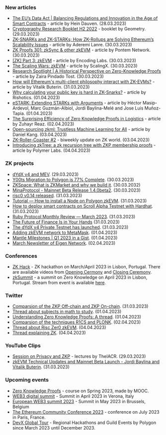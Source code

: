 ### New articles 
* [The EU’s Data Act | Balancing Regulations and Innovation in the Age of Smart Contracts](https://dusk.network/news/the-eus-data-act-balancing-regulations-and-innovation-in-the-age-of-smart-contracts) - article by Hein Dauven. (28.03.2023)
* [Cryptography Research Booklet H2 2022](https://geometry.xyz/notebook-pdf/cryptography-research-booklet-h2-2022) - booklet by Geometry. (29.03.2023)
* [ZK-SNARKs and ZK-STARKs; How ZK-Rollups are Solving Ethereum’s Scalability Issues](https://medium.com/coinmonks/zk-snarks-and-zk-starks-how-zk-rollups-are-solving-ethereums-scalability-issues-bb4282be2dfd) - article by Aderemi Lanre. (30.03.2023)
* [ZK Proofs 301: zkSync & other zkEVM](https://blog.pontem.network/zk-proofs-301-zksync-other-zkevm-b28641dc8565) - article by Pontem Network. (30.03.2023)
* [[ZK] Part 3: zkEVM](https://medium.com/@encodinglabs/zk-part-3-zkevm-882369f45f21) - article by Encoding Labs. (30.03.2023)
* [The Scaling Wars: zkEVM](https://medium.com/@scalingx/the-scaling-wars-zkevm-a71f846ccb6d) - article by ScalingX. (30.03.2023)
* [Research Spotlight | A Historical Perspective on Zero-Knowledge Proofs](https://dusk.network/news/research-spotlight-a-historical-perspective-on-zero-knowledge-proofs) - article by Zaira Pindado Tost. (30.03.2023)
* [How will Ethereum's multi-client philosophy interact with ZK-EVMs?](https://vitalik.eth.limo/general/2023/03/31/zkmulticlient.html) - article by Vitalik Buterin. (31.03.2023)
* [Why calculating your public key is hard in ZK-Snarks?](https://medium.com/@rishotics/why-calculating-your-public-key-is-hard-in-zk-snarks-6f83029503fb) - article by Rishotics. (01.04.2023)
* [eSTARK: Extending STARKs with Arguments](https://eprint.iacr.org/2023/474) - article by Héctor Masip-Ardevol, Marc Guzmán-Albiol, Jordi Baylina-Melé and Jose Luis Muñoz-Tapia. (01.04.2023)
* [The Surprising Efficiency of Zero Knowledge Proofs in Logistics](https://medium.com/@zuhayr.reaz/as-i-wandered-through-the-crowded-terminals-of-laguardia-airport-an-intriguing-question-crossed-my-3b389f797223) - article by Zuhayr Reaz. (02.04.2023)
* [Open-sourcing zkml: Trustless Machine Learning for All](https://medium.com/@danieldkang/open-sourcing-zkml-trustless-machine-learning-for-all-f5ee1dbf2499) - article by Daniel Kang. (03.04.2023)
* [ZK-Roller-Coaster #2](https://taiko.mirror.xyz/_Q6J3KXjPQEs0f29G6Lx-0bzUFH_X8lgn2UEHBNfNC4) - biweekly update on ZK world. (03.04.2023)
* [Introducing zkTree: a zk recursion tree with ZKP membership proofs](https://polymerlabs.medium.com/introducing-zktree-a-zk-recursion-tree-with-zkp-membership-proofs-571a244e3169) - article by Polymer Labs. (04.04.2023)

### ZK projects
* [dYdX v4 and MEV](https://dydx.exchange/blog/dydx-v4-and-mev). (29.03.2023)
* [Y00ts Migration to Polygon is 77% Complete](https://polygon.technology/blog/y00ts-migration-to-polygon-is-77-complete). (30.03.2023)
* [ZKSpace: What is ZKMarket and why we build it](https://www.zks.org/blog/326). (30.03.2032)
* [MinaProtocol -  Mainnet Beta Release 1.4.0beta2](https://github.com/MinaProtocol/mina/releases/tag/1.4.0beta2). (30.03.2023)
* [risc0 v0.14 released](https://github.com/risc0/risc0/releases/tag/v0.14.0). (31.03.2023)
* [Tutorial — How to install a Node on Polygon zkEVM](https://medium.com/@akabane.kurodo786/tutorial-how-to-install-a-node-on-polygon-zkevm-23c4c2028583). (31.03.2023)
* [How to deploy smart contracts on Scroll Alpha Testnet with Hardhat](https://hanspham.medium.com/how-to-deploy-smart-contracts-on-scroll-alpha-testnet-with-hardhat-d86e7a7f2add). (31.03.2023)
* [Ruby Protocol Monthly Review — March 2023](https://rubyprotocol.medium.com/ruby-protocol-monthly-review-march-2023-69c5a045e2c8). (31.03.2023)
* [The Future of Finance Is in Your Hands](https://www.qredo.com/blog/the-future-of-finance-is-in-your-hands) (31.03.2023)
* [The dYdX v4 Private Testnet has launched](https://twitter.com/AntonioMJuliano/status/1641872682592395280?s=20). (31.03.2023)
* [Adding zkEVM network to MetaMask](https://medium.com/@Juan_In_The_Chain/adding-zkevm-network-to-metamask-84f56c363522). (01.04.2023)
* [Mantle Milestones | Q1 2023 in a Gist](https://medium.com/0xmantle/mantle-milestones-q1-2023-in-a-gist-668eb09a9e7d). (01.04.2023)
* [March Newsletter of Eigen Network](https://eigenlab.medium.com/march-newsletter-of-eigen-network-89f701b83d04). (02.04.2023)

### Conferences
* [ZK Hack](https://zkhack.dev/?utm_source=substack&utm_medium=email) - ZK hackathon on March/April 2023 in Lisbon, Portugal. There are available videos from [Opening Cermony](https://www.youtube.com/watch?v=UIIHXQD9fkQ) and [Closing Ceremony](https://www.youtube.com/watch?v=GjxNsZ-Gg-Q).
* [zkSummit](https://www.zksummit.com/) - a summit on Zero Knowledge on April 2023 in Lisbon, Portugal. Stream from event is available [here](https://www.youtube.com/watch?v=YwSGyNr_yUU).

### Twitter
* [Comparsion of the ZKP Off-chain and ZKP On-chain](https://twitter.com/Delphi_Digital/status/1641864822894518287). (31.03.2023)
* [Thread about subjects in math to study](https://twitter.com/zkpodai/status/1642124500417548290). (01.04.2023)
* [Understanding Zero Knowledge Proofs: A thread](https://twitter.com/vedangvatsa/status/1641949874496360448). (01.04.2023)
* [Comparsion of the techniques R1CS and PLONK](https://twitter.com/backaes/status/1642061063335346176). (02.04.2023)
* [Thread about Risc Zer0 zkEVM](https://twitter.com/expctchaos/status/1643342685250682880). (04.04.2023)
* [Thread explaining ZK](https://twitter.com/zk_sjp/status/1643361392404336640). (04.04.2023)

### YouTube Clips
* [Session on Privacy and ZKP](https://www.youtube.com/watch?v=MwTK6ZQhOQg) - lectures by TheIACR. (29.03.2023)
* [zkEVM Technical Updates and Mainnet Beta Launch - Jordi Baylina and Vitalik Buterin](https://www.youtube.com/watch?v=UvQIX5i09A4). (31.03.2023)

### Upcoming events
* [Zero Knowledge Proofs](https://zk-learning.org/) - course on Spring 2023, made by MOOC.
* [WEB3 digital summit](https://web3digitalsummit.com/) - Summit in April 2023 in Verona, Italy
* [European WEB3 summit 2023](https://www.web3eurosummit.eu/) - Summit in May 2023 in Brussels, Belgium
* [The Ethereum Community Conference 2023](https://www.ethcc.io/) - conference on July 2023 in Paris, France.
* [DevX Global Tour](https://polygon.technology/blog/polygon-labs-announces-devx-global-tour) - Regional Hackathons and Guild Events by Polygon since March 2023 until December 2023.